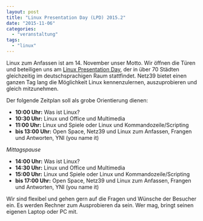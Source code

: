 ```yaml
---
layout: post
title: "Linux Presentation Day (LPD) 2015.2"
date: "2015-11-06"
categories: 
  - "veranstaltung"
tags: 
  - "linux"
---
```


Linux zum Anfassen ist am 14. November unser Motto. Wir öffnen die Türen und beteiligen uns am [Linux Presentation Day](http://www.linux-presentation-day.de/), der in über 70 Städten gleichzeitig im deutschsprachigen Raum stattfindet. Netz39 bietet einen ganzen Tag lang die Möglichkeit Linux kennenzulernen, auszuprobieren und gleich mitzunehmen.

Der folgende Zeitplan soll als grobe Orientierung dienen:

- **10:00 Uhr:** Was ist Linux?
- **10:30 Uhr:** Linux und Office und Multimedia
- **11:00 Uhr:** Linux und Spiele oder Linux und Kommandozeile/Scripting
- **bis 13:00 Uhr:** Open Space, Netz39 und Linux zum Anfassen, Frangen und Antworten, YNI (you name it)

_Mittagspause_

- **14:00 Uhr:** Was ist Linux?
- **14:30 Uhr:** Linux und Office und Multimedia
- **15:00 Uhr:** Linux und Spiele oder Linux und Kommandozeile/Scripting
- **bis 17:00 Uhr:** Open Space, Netz39 und Linux zum Anfassen, Frangen und Antworten, YNI (you name it)

Wir sind flexibel und gehen gern auf die Fragen und Wünsche der Besucher ein. Es werden Rechner zum Ausprobieren da sein. Wer mag, bringt seinen eigenen Laptop oder PC mit.
